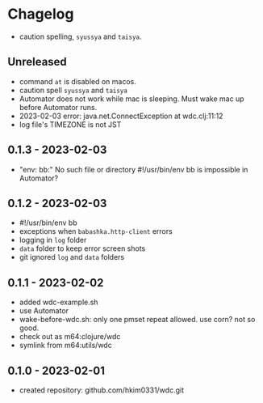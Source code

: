 # Chagelog

- caution spelling, `syussya` and `taisya`.

## Unreleased
- command `at` is disabled on macos.
- caution spell `syussya` and `taisya`
- Automator does not work while mac is sleeping.
  Must wake mac up before Automator runs.
- 2023-02-03 error: java.net.ConnectException at wdc.clj:11:12
- log file's TIMEZONE is not JST


## 0.1.3 - 2023-02-03
- "env: bb:" No such file or directory
  #!/usr/bin/env bb is impossible in Automator?

## 0.1.2 - 2023-02-03
- #!/usr/bin/env bb
- exceptions when `babashka.http-client` errors
- logging in `log` folder
- `data` folder to keep error screen shots
- git ignored `log` and `data` folders

## 0.1.1 - 2023-02-02
- added wdc-example.sh
- use Automator
- wake-before-wdc.sh: only one pmset repeat allowed.
  use corn? not so good.
- check out as m64:clojure/wdc
- symlink from m64:utils/wdc


## 0.1.0 - 2023-02-01
- created repository: github.com/hkim0331/wdc.git
